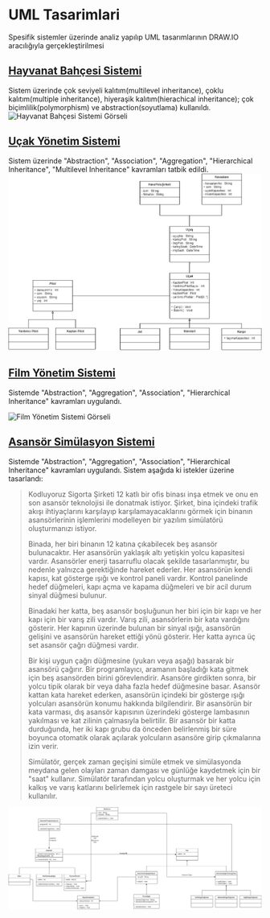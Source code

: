 # UML Tasarimlari
Spesifik sistemler üzerinde analiz yapılıp UML tasarımlarının DRAW.IO aracılığıyla gerçekleştirilmesi

## [Hayvanat Bahçesi Sistemi](https://github.com/muhendisonur/UML-Tasarimlari/tree/main/Hayvanat%20Bah%C3%A7esi%20Sistemi)
Sistem üzerinde çok seviyeli kalıtım(multilevel inheritance), çoklu kalıtım(multiple inheritance), hiyeraşik kalıtım(hierachical inheritance); çok biçimlilik(polymorphism) ve abstraction(soyutlama) kullanıldı.
![Hayvanat Bahçesi Sistemi Görseli](https://github.com/muhendisonur/UML-Tasarimlari/blob/main/Hayvanat%20Bah%C3%A7esi%20Sistemi/hayvanat-bahcesi.jpg?raw=true)

## [Uçak Yönetim Sistemi](https://github.com/muhendisonur/UML-Tasarimlari/tree/main/U%C3%A7ak%20Y%C3%B6netim%20Sistemi)
Sistem üzerinde "Abstraction", "Association", "Aggregation", "Hierarchical Inheritance", "Multilevel Inheritance" kavramları tatbik edildi.
![Uçak Yönetim Sistemi Görseli](https://github.com/muhendisonur/UML-Tasarimlari/blob/main/U%C3%A7ak%20Y%C3%B6netim%20Sistemi/hava-sirketi-tasarim.png?raw=true)


## [Film Yönetim Sistemi](https://github.com/muhendisonur/UML-Tasarimlari/tree/main/Film%20Y%C3%B6netim%20Sistemi)
Sistemde "Abstraction", "Aggregation", "Association", "Hierarchical Inheritance" kavramları uygulandı.

![Film Yönetim Sistemi Görseli](https://github.com/muhendisonur/UML-Tasarimlari/blob/main/Film%20Y%C3%B6netim%20Sistemi/film-kiralama-satma-sistemi.png?raw=true)

## [Asansör Simülasyon Sistemi](https://github.com/muhendisonur/UML-Tasarimlari/tree/main/Asans%C3%B6r%20Sim%C3%BClasyonu)
Sistemde "Abstraction", "Aggregation", "Association", "Hierarchical Inheritance" kavramları uygulandı. Sistem aşağıda ki istekler üzerine tasarlandı:
> Kodluyoruz Sigorta Şirketi 12 katlı bir ofis binası inşa etmek ve onu en son asansör teknolojisi ile donatmak istiyor. Şirket, bina içindeki trafik akışı ihtiyaçlarını karşılayıp karşılamayacaklarını görmek için binanın asansörlerinin işlemlerini modelleyen bir yazılım simülatörü oluşturmanızı istiyor.
>
>Binada, her biri binanın 12 katına çıkabilecek beş asansör bulunacaktır. Her asansörün yaklaşık altı yetişkin yolcu kapasitesi vardır. Asansörler enerji tasarruflu olacak şekilde tasarlanmıştır, bu nedenle yalnızca gerektiğinde hareket ederler. Her asansörün kendi kapısı, kat gösterge ışığı ve kontrol paneli vardır. Kontrol panelinde hedef düğmeleri, kapı açma ve kapama düğmeleri ve bir acil durum sinyal düğmesi bulunur.
>
>Binadaki her katta, beş asansör boşluğunun her biri için bir kapı ve her kapı için bir varış zili vardır. Varış zili, asansörlerin bir kata vardığını gösterir. Her kapının üzerinde bulunan bir sinyal ışığı, asansörün gelişini ve asansörün hareket ettiği yönü gösterir. Her katta ayrıca üç set asansör çağrı düğmesi vardır.
>
>Bir kişi uygun çağrı düğmesine (yukarı veya aşağı) basarak bir asansörü çağırır. Bir programlayıcı, aramanın başladığı kata gitmek için beş asansörden birini görevlendirir. Asansöre girdikten sonra, bir yolcu tipik olarak bir veya daha fazla hedef düğmesine basar. Asansör kattan kata hareket ederken, asansörün içindeki bir gösterge ışığı yolcuları asansörün konumu hakkında bilgilendirir. Bir asansörün bir kata varması, dış asansör kapısının üzerindeki gösterge lambasının yakılması ve kat zilinin çalmasıyla belirtilir. Bir asansör bir katta durduğunda, her iki kapı grubu da önceden belirlenmiş bir süre boyunca otomatik olarak açılarak yolcuların asansöre girip çıkmalarına izin verir.
>
>Simülatör, gerçek zaman geçişini simüle etmek ve simülasyonda meydana gelen olayları zaman damgası ve günlüğe kaydetmek için bir "saat" kullanır. Simülatör tarafından yolcu oluşturmak ve her yolcu için kalkış ve varış katlarını belirlemek için rastgele bir sayı üreteci kullanılır.

![Asansör Simülasyon Tasarımı Görseli](https://github.com/muhendisonur/UML-Tasarimlari/blob/main/Asans%C3%B6r%20Sim%C3%BClasyonu/asans%C3%B6r-tasar%C4%B1m%C4%B1.png?raw=true)
